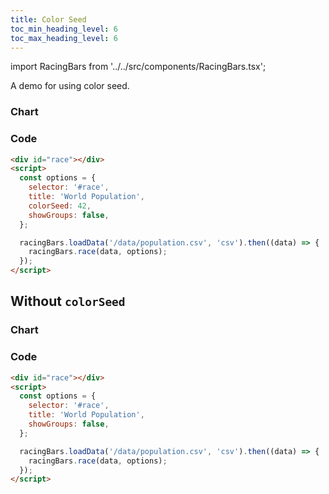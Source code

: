 ```yaml
---
title: Color Seed
toc_min_heading_level: 6
toc_max_heading_level: 6
---
```


import RacingBars from '../../src/components/RacingBars.tsx';

A demo for using color seed.

<!--truncate-->

### Chart

<div className="gallery">
  <RacingBars
    dataUrl="/data/population.csv"
    dataType="csv"
    title="World Population"
    colorSeed={42}
    showGroups={false}
  />
</div>

### Code

```html {6}
<div id="race"></div>
<script>
  const options = {
    selector: '#race',
    title: 'World Population',
    colorSeed: 42,
    showGroups: false,
  };

  racingBars.loadData('/data/population.csv', 'csv').then((data) => {
    racingBars.race(data, options);
  });
</script>
```

## Without `colorSeed`

### Chart

<div className="gallery">
  <RacingBars
    dataUrl="/data/population.csv"
    dataType="csv"
    title="World Population"
    showGroups={false}
  />
</div>

### Code

```html
<div id="race"></div>
<script>
  const options = {
    selector: '#race',
    title: 'World Population',
    showGroups: false,
  };

  racingBars.loadData('/data/population.csv', 'csv').then((data) => {
    racingBars.race(data, options);
  });
</script>
```
